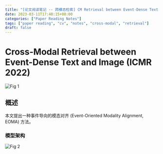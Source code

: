 ```yaml
---
title: "[论文阅读笔记 -- 跨模态检索] CM Retrieval between Event-Dense Text and Image (ICMR 2022)"
date: 2023-03-11T17:48:15+08:00
categories: ["Paper Reading Notes"]
tags: ["paper reading", "cv", "notes", "cross-modal", "retrieval"]
draft: false
---
```


# Cross-Modal Retrieval between Event-Dense Text and Image (ICMR 2022)

![Fig 1](/images/2023/PRN368/1.png)

## 概述

本文提出一种事件导向的模态对齐 (Event-Oriented Modality Alignment, EOMA) 方法。  

### 模型架构

![Fig 2](/images/2023/PRN368/2.png)

